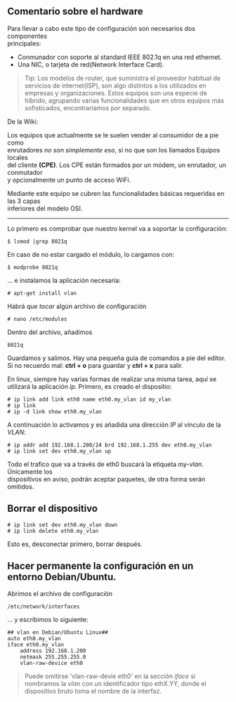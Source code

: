 
## Comentario sobre el hardware

Para llevar a cabo este tipo de configuración son necesarios dos componentes  
principales:

  - Conmunador con soporte al standard IEEE 802.1q en una red ethernet.
  - Una NIC, o tarjeta de red(Network Interface Card).

> Tip: Los modelos de router, que suministra el proveedor habitual de servicios
>     de internet(ISP), son algo distintos a los utilizados en empresas y
>     organizaciones.
>     Estos equipos son una especie de híbrido, agrupando varias funcionalidades
>     que en otros equipos más sofisticados, encontraríamos por separado.


De la Wiki:
  
Los equipos que actualmente se le suelen vender al consumidor de a pie como  
enrutadores _no son simplemente eso_, si no que son los llamados Equipos locales  
del cliente __(CPE)__. Los CPE están formados por un módem, un enrutador, un conmutador  
y opcionalmente un punto de acceso WiFi.  

Mediante este equipo se cubren las funcionalidades básicas requeridas en las 3 capas  
inferiores del modelo OSI.

---

Lo primero es comprobar que nuestro kernel va a soportar la configuración:  
  ~~~  
  $ lsmod |grep 8021q  
  ~~~  
En caso de no estar cargado el módulo, lo cargamos con:
  ~~~  
  $ modprobe 8021q  
  ~~~  

... e instalamos la aplicación necesaría:
  ~~~  
  # apt-get install vlan  
  ~~~  

Habrá que _tocar_ algún archivo de configuración

  ~~~  
  # nano /etc/modules
  ~~~  
Dentro del archivo, añadimos

  ~~~  
  8021q  
  ~~~ 
Guardamos y salimos. Hay una pequeña guía de comandos a pie del editor. Si no recuerdo
mal: __ctrl + o__ para guardar y __ctrl + x__ para salir.  

En linux, siempre hay varias formas de realizar una misma tarea, aquí se utilizará
la aplicación _ip_. Primero, es creado el dispositio:

  ~~~  
  # ip link add link eth0 name eth0.my_vlan id my_vlan  
  # ip link  
  # ip -d link show eth0.my_vlan  
  ~~~  

A continuación lo activamos y es añadida una dirección _IP_ al vínculo de la _VLAN_:
  ~~~  
  # ip addr add 192.168.1.200/24 brd 192.168.1.255 dev eth0.my_vlan  
  # ip link set dev eth0.my_vlan up  
  ~~~  

Todo el trafico que va a través de eth0 buscará la etiqueta _my-vlan_. Únicamente los  
dispositivos en aviso, podrán aceptar paquetes, de otra forma serán omitidos.

## Borrar el dispositivo

  ~~~  
  # ip link set dev eth0.my_vlan down  
  # ip link delete eth0.my_vlan  
  ~~~  

Esto es, desconectar primero, borrar después.

## Hacer permanente la configuración en un entorno Debian/Ubuntu.

Abrimos el archivo de configuración
  ~~~  
  /etc/network/interfaces  
  ~~~  

... y escribimos lo siguiente:
  ~~~  
  ## vlan en Debian/Ubuntu Linux##
  auto eth0.my_vlan  
  iface eth0.my_vlan  
      address 192.168.1.200  
      netmask 255.255.255.0  
      vlan-raw-device eth0
  ~~~  

> Puede omitirse 'vlan-raw-devie eth0' en la sección _iface_ si nombramos la _vlan_
> con un identificador tipo ethX.YY, donde el dispositivo bruto toma el nombre de la
> interfaz. 
